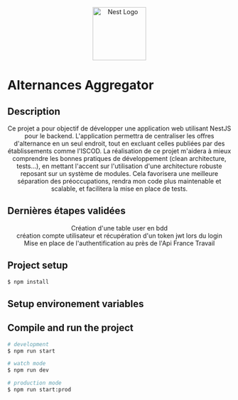 <p align="center">
  <a href="http://nestjs.com/" target="blank"><img src="https://nestjs.com/img/logo-small.svg" width="120" alt="Nest Logo" /></a>
  <h1>Alternances Aggregator</h1>
</p>

[circleci-image]: https://img.shields.io/circleci/build/github/nestjs/nest/master?token=abc123def456
[circleci-url]: https://circleci.com/gh/nestjs/nest
## Description
  <p align="center">Ce projet a pour objectif de développer une application web utilisant NestJS pour le backend. L'application permettra de centraliser les offres d'alternance en un seul endroit, tout en excluant celles publiées par des établissements comme l'ISCOD. La réalisation de ce projet m'aidera à mieux comprendre les bonnes pratiques de développement (clean architecture, tests...), en mettant l'accent sur l'utilisation d'une architecture robuste reposant sur un système de modules. Cela favorisera une meilleure séparation des préoccupations, rendra mon code plus maintenable et scalable, et facilitera la mise en place de tests.</p>

## Dernières étapes validées
<p align="center">Création d'une table user en bdd <br /> création compte utilisateur et récupération d'un token jwt lors du login <br /> Mise en place de l'authentification au près de l'Api France Travail </p>



## Project setup

```bash
$ npm install
```
## Setup environement variables

## Compile and run the project

```bash
# development
$ npm run start

# watch mode
$ npm run dev

# production mode
$ npm run start:prod


